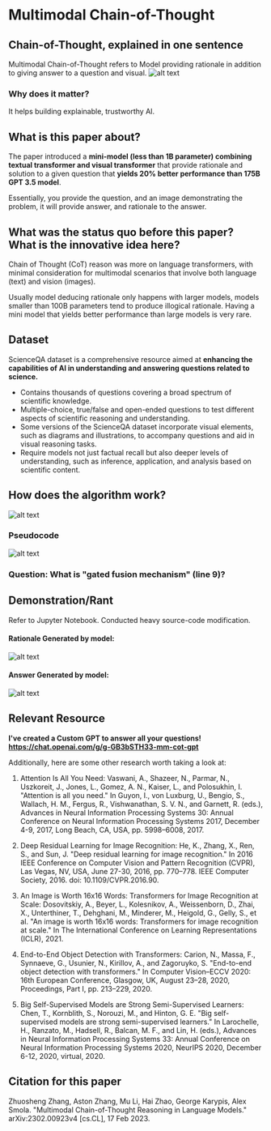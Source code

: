 # Multimodal Chain-of-Thought

## Chain-of-Thought, explained in one sentence
Multimodal Chain-of-Thought refers to Model providing rationale in addition to giving answer to a question and visual.
![alt text](supporting_images/image.png)

### Why does it matter?
It helps building explainable, trustworthy AI.

## What is this paper about?
The paper introduced a **mini-model (less than 1B parameter) combining textual transformer and visual transformer** that provide rationale and solution to a given question that **yields 20% better performance than 175B GPT 3.5 model**.

Essentially, you provide the question, and an image demonstrating the problem, it will provide answer, and rationale to the answer.

## What was the status quo before this paper? What is the innovative idea here?
Chain of Thought (CoT) reason was more on language transformers, with minimal consideration for multimodal scenarios that involve both language (text) and vision (images). 

Usually model deducing rationale only happens with larger models, models smaller than 100B parameters tend to produce illogical rationale. Having a mini model that yields better performance than large models is very rare. 

## Dataset
ScienceQA dataset is a comprehensive resource aimed at **enhancing the capabilities of AI in understanding and answering questions related to science.** 

- Contains thousands of questions covering a broad spectrum of scientific knowledge.
- Multiple-choice, true/false and open-ended questions to test different aspects of scientific reasoning and understanding.
- Some versions of the ScienceQA dataset incorporate visual elements, such as diagrams and illustrations, to accompany questions and aid in visual reasoning tasks.
- Require models not just factual recall but also deeper levels of understanding, such as inference, application, and analysis based on scientific content.


## How does the algorithm work?
![alt text](supporting_images/flowchart.png)

### Pseudocode
![alt text](supporting_images/pseudocode.png)

### Question: What is "gated fusion mechanism" (line 9)?

## Demonstration/Rant
Refer to Jupyter Notebook. Conducted heavy source-code modification.
#### Rationale Generated by model:
![alt text](supporting_images/rationale_generation.png)
#### Answer Generated by model:
![alt text](supporting_images/answer_generation.png)

## Relevant Resource
**I've created a Custom GPT to answer all your questions! https://chat.openai.com/g/g-GB3bSTH33-mm-cot-gpt**

Additionally, here are some other research worth taking a look at:
1. Attention Is All You Need:
Vaswani, A., Shazeer, N., Parmar, N., Uszkoreit, J., Jones, L., Gomez, A. N., Kaiser, L., and Polosukhin, I. "Attention is all you need." In Guyon, I., von Luxburg, U., Bengio, S., Wallach, H. M., Fergus, R., Vishwanathan, S. V. N., and Garnett, R. (eds.), Advances in Neural Information Processing Systems 30: Annual Conference on Neural Information Processing Systems 2017, December 4-9, 2017, Long Beach, CA, USA, pp. 5998–6008, 2017​​.

2. Deep Residual Learning for Image Recognition:
He, K., Zhang, X., Ren, S., and Sun, J. "Deep residual learning for image recognition." In 2016 IEEE Conference on Computer Vision and Pattern Recognition (CVPR), Las Vegas, NV, USA, June 27-30, 2016, pp. 770–778. IEEE Computer Society, 2016. doi: 10.1109/CVPR.2016.90​​.

3. An Image is Worth 16x16 Words: Transformers for Image Recognition at Scale:
Dosovitskiy, A., Beyer, L., Kolesnikov, A., Weissenborn, D., Zhai, X., Unterthiner, T., Dehghani, M., Minderer, M., Heigold, G., Gelly, S., et al. "An image is worth 16x16 words: Transformers for image recognition at scale." In The International Conference on Learning Representations (ICLR), 2021​​.

4. End-to-End Object Detection with Transformers:
Carion, N., Massa, F., Synnaeve, G., Usunier, N., Kirillov, A., and Zagoruyko, S. "End-to-end object detection with transformers." In Computer Vision–ECCV 2020: 16th European Conference, Glasgow, UK, August 23–28, 2020, Proceedings, Part I, pp. 213–229, 2020​​.

5. Big Self-Supervised Models are Strong Semi-Supervised Learners:
Chen, T., Kornblith, S., Norouzi, M., and Hinton, G. E. "Big self-supervised models are strong semi-supervised learners." In Larochelle, H., Ranzato, M., Hadsell, R., Balcan, M. F., and Lin, H. (eds.), Advances in Neural Information Processing Systems 33: Annual Conference on Neural Information Processing Systems 2020, NeurIPS 2020, December 6-12, 2020, virtual, 2020​​.

## Citation for this paper
Zhuosheng Zhang, Aston Zhang, Mu Li, Hai Zhao, George Karypis, Alex Smola. "Multimodal Chain-of-Thought Reasoning in Language Models." arXiv:2302.00923v4 [cs.CL], 17 Feb 2023​​.










